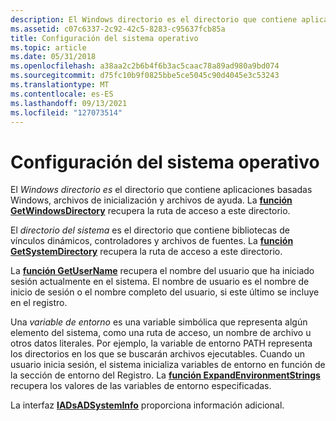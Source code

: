 ```yaml
---
description: El Windows directorio es el directorio que contiene aplicaciones basadas Windows, archivos de inicialización y archivos de ayuda. La función GetWindowsDirectory recupera la ruta de acceso a este directorio.
ms.assetid: c07c6337-2c92-42c5-8283-c95637fcb85a
title: Configuración del sistema operativo
ms.topic: article
ms.date: 05/31/2018
ms.openlocfilehash: a38aa2c2b6b4f6b3ac5caac78a89ad980a9bd074
ms.sourcegitcommit: d75fc10b9f0825bbe5ce5045c90d4045e3c53243
ms.translationtype: MT
ms.contentlocale: es-ES
ms.lasthandoff: 09/13/2021
ms.locfileid: "127073514"
---
```

# <a name="operating-system-configuration"></a>Configuración del sistema operativo

El *Windows directorio es* el directorio que contiene aplicaciones basadas Windows, archivos de inicialización y archivos de ayuda. La [**función GetWindowsDirectory**](/windows/win32/api/sysinfoapi/nf-sysinfoapi-getwindowsdirectorya) recupera la ruta de acceso a este directorio.

El *directorio del sistema* es el directorio que contiene bibliotecas de vínculos dinámicos, controladores y archivos de fuentes. La [**función GetSystemDirectory**](/windows/win32/api/sysinfoapi/nf-sysinfoapi-getsystemdirectorya) recupera la ruta de acceso a este directorio.

La [**función GetUserName**](/windows/desktop/api/Winbase/nf-winbase-getusernamea) recupera el nombre del usuario que ha iniciado sesión actualmente en el sistema. El nombre de usuario es el nombre de inicio de sesión o el nombre completo del usuario, si este último se incluye en el registro.

Una *variable de entorno* es una variable simbólica que representa algún elemento del sistema, como una ruta de acceso, un nombre de archivo u otros datos literales. Por ejemplo, la variable de entorno PATH representa los directorios en los que se buscarán archivos ejecutables. Cuando un usuario inicia sesión, el sistema inicializa variables de entorno en función de la sección de entorno del Registro. La [**función ExpandEnvironmentStrings**](/windows/win32/api/processenv/nf-processenv-expandenvironmentstringsa) recupera los valores de las variables de entorno especificadas.

La interfaz [**IADsADSystemInfo**](/windows/desktop/api/iads/nn-iads-iadsadsysteminfo) proporciona información adicional.

 

 
